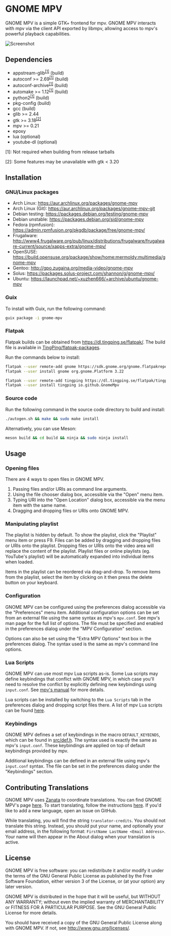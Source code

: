 # GNOME MPV

GNOME MPV is a simple GTK+ frontend for mpv. GNOME MPV interacts with mpv via
the client API exported by libmpv, allowing access to mpv's powerful playback
capabilities.

![Screenshot](https://gnome-mpv.github.io/images/screenshot-0.png)

## Dependencies

- appstream-glib<sup>[[1]](#note1)</sup> (build)
- autoconf >= 2.69<sup>[[1]](#note1)</sup> (build)
- autoconf-archive<sup>[[1]](#note1)</sup> (build)
- automake >= 1.12<sup>[[1]](#note1)</sup> (build)
- python2<sup>[[1]](#note1)</sup> (build)
- pkg-config (build)
- gcc (build)
- glib >= 2.44
- gtk >= 3.18<sup>[[2]](#note2)</sup>
- mpv >= 0.21
- epoxy
- lua (optional)
- youtube-dl (optional)

<a name="note1">[1]</a>: Not required when building from release tarballs

<a name="note2">[2]</a>: Some features may be unavailable with gtk < 3.20

## Installation

### GNU/Linux packages
- Arch Linux: https://aur.archlinux.org/packages/gnome-mpv
- Arch Linux (Git): https://aur.archlinux.org/packages/gnome-mpv-git
- Debian testing: https://packages.debian.org/testing/gnome-mpv
- Debian unstable: https://packages.debian.org/sid/gnome-mpv
- Fedora (rpmfusion): https://admin.rpmfusion.org/pkgdb/package/free/gnome-mpv/
- Frugalware: http://www4.frugalware.org/pub/linux/distributions/frugalware/frugalware-current/source/xapps-extra/gnome-mpv/
- OpenSUSE: https://build.opensuse.org/package/show/home:mermoldy:multimedia/gnome-mpv
- Gentoo: http://gpo.zugaina.org/media-video/gnome-mpv
- Solus: https://packages.solus-project.com/shannon/g/gnome-mpv/
- Ubuntu: https://launchpad.net/~xuzhen666/+archive/ubuntu/gnome-mpv

### Guix
To install with Guix, run the following command:

```sh
guix package -i gnome-mpv
```

### Flatpak
Flatpak builds can be obtained from https://dl.tingping.se/flatpak/. The build
file is available in [TingPing/flatpak-packages](https://github.com/TingPing/flatpak-packages/blob/master/io.github.GnomeMpv.json).

Run the commands below to install:

```sh
flatpak --user remote-add gnome https://sdk.gnome.org/gnome.flatpakrepo
flatpak --user install gnome org.gnome.Platform 3.22

flatpak --user remote-add tingping https://dl.tingping.se/flatpak/tingping.flatpakrepo
flatpak --user install tingping io.github.GnomeMpv
```

### Source code
Run the following command in the source code directory to build and install:

```sh
./autogen.sh && make && sudo make install
```

Alternatively, you can use Meson:

```sh
meson build && cd build && ninja && sudo ninja install
```

## Usage

### Opening files

There are 4 ways to open files in GNOME MPV.

1. Passing files and/or URIs as command line arguments.
2. Using the file chooser dialog box, accessible via the "Open" menu item.
3. Typing URI into the "Open Location" dialog box, accessible via the
   menu item with the same name.
4. Dragging and dropping files or URIs onto GNOME MPV.

### Manipulating playlist

The playlist is hidden by default. To show the playlist, click the "Playlist"
menu item or press F9. Files can be added by dragging and dropping files or URIs
onto the playlist. Dropping files or URIs onto the video area will replace the
content of the playlist. Playlist files or online playlists (eg. YouTube's
playlist) will be automatically expanded into individual items when loaded.

Items in the playlist can be reordered via drag-and-drop. To remove items from
the playlist, select the item by clicking on it then press the delete button on
your keyboard.

### Configuration

GNOME MPV can be configured using the preferences dialog accessible via the
"Preferences" menu item. Additional configuration options can be set from an
external file using the same syntax as mpv's `mpv.conf`. See mpv's man page for
the full list of options. The file must be specified and enabled in the
preferences dialog under the "MPV Configuration" section.

Options can also be set using the "Extra MPV Options" text box in the
preferences dialog. The syntax used is the same as mpv's command line options.

### Lua Scripts

GNOME MPV can use most mpv Lua scripts as-is. Some Lua scripts may define
keybindings that conflict with GNOME MPV, in which case you'll need to resolve
the conflict by explicitly defining new keybindings using `input.conf`. See
[mpv's manual](https://mpv.io/manual/stable/#lua-scripting-[,flags]]%29) for
more details.

Lua scripts can be installed by switching to the `Lua Scripts` tab in the
preferences dialog and dropping script files there. A list of mpv Lua scripts
can be found
[here](https://github.com/mpv-player/mpv/wiki/User-Scripts#lua-scripts).

### Keybindings

GNOME MPV defines a set of keybindings in the macro `DEFAULT_KEYBINDS`, which
can be found in
[src/def.h](https://github.com/gnome-mpv/gnome-mpv/blob/master/src/gmpv_def.h). The
syntax used is exactly the same as mpv's `input.conf`. These keybindings are
applied on top of default keybindings provided by mpv.

Additional keybindings can be defined in an external file using mpv's
`input.conf` syntax. The file can be set in the preferences dialog under the
"Keybindings" section.

## Contributing Translations

GNOME MPV uses [Zanata](https://zanata.org) to coordinate
translations. You can find GNOME MPV's page
[here](https://translate.zanata.org/zanata/iteration/view/gnome-mpv/master). To
start translating, follow the instructions
[here](http://docs.zanata.org/en/release/user-guide/translator-guide/). If you'd
like to add a new language, open an issue on GitHub.

While translating, you will find the string `translator-credits`. You should not
translate this string. Instead, you should put your name, and optionally your
email address, in the following format: `FirstName LastName <Email Address>`.
Your name will then appear in the About dialog when your translation is active.

## License

GNOME MPV is free software: you can redistribute it and/or modify
it under the terms of the GNU General Public License as published by
the Free Software Foundation, either version 3 of the License, or
(at your option) any later version.

GNOME MPV is distributed in the hope that it will be useful,
but WITHOUT ANY WARRANTY; without even the implied warranty of
MERCHANTABILITY or FITNESS FOR A PARTICULAR PURPOSE.  See the
GNU General Public License for more details.

You should have received a copy of the GNU General Public License
along with GNOME MPV.  If not, see <http://www.gnu.org/licenses/>.

